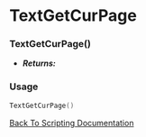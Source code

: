 # TextGetCurPage

### TextGetCurPage()
- ***Returns:*** 

### Usage

```Lua
TextGetCurPage()
```


[Back To Scripting Documentation](../README.md)
